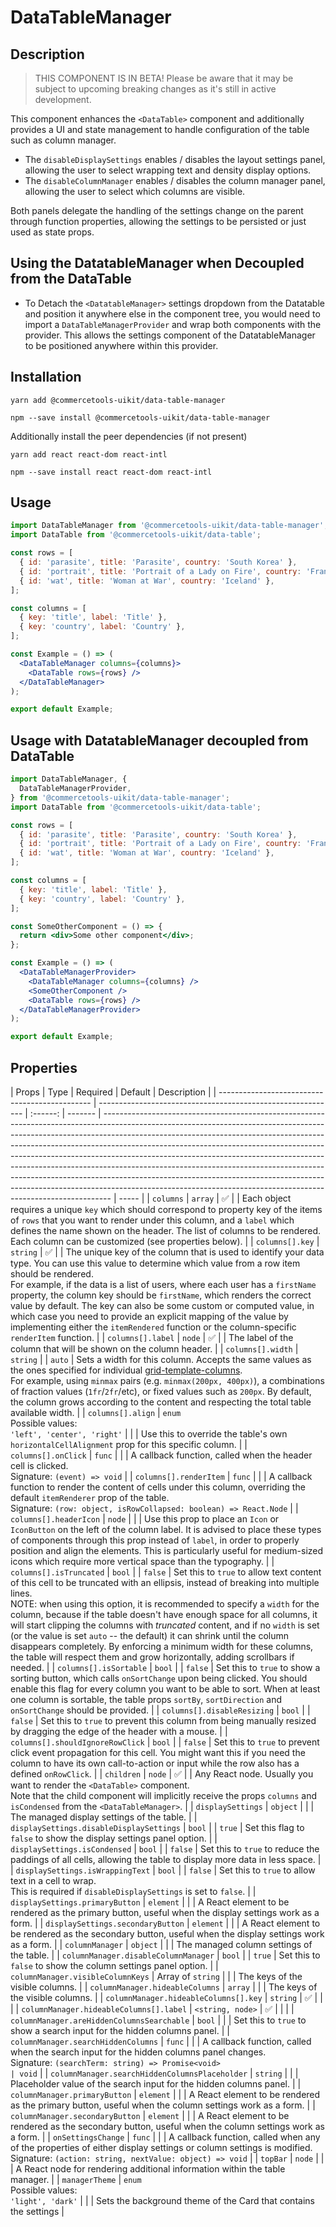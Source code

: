 <!-- THIS IS AN AUTOGENERATED FILE. DO NOT EDIT THIS FILE DIRECTLY. -->
<!-- This file is created by the `yarn generate-readme` script. -->

# DataTableManager

## Description

> THIS COMPONENT IS IN BETA!
> Please be aware that it may be subject to upcoming breaking changes as it's still in active development.

This component enhances the `<DataTable>` component and additionally provides a UI and state management to handle configuration of the table such as column manager.

- The `disableDisplaySettings` enables / disables the layout settings panel, allowing the user to select wrapping text and density display options.
- The `disableColumnManager` enables / disables the column manager panel, allowing the user to select which columns are visible.

Both panels delegate the handling of the settings change on the parent through function properties, allowing the settings to be persisted or just used as state props.

## Using the DatatableManager when Decoupled from the DataTable

- To Detach the `<DatatableManager>` settings dropdown from the Datatable and position it anywhere else in the component tree, you would need to import a `DataTableManagerProvider` and wrap both components with the provider. This allows the settings component of the DatatableManager to be positioned anywhere within this provider.

## Installation

```
yarn add @commercetools-uikit/data-table-manager
```

```
npm --save install @commercetools-uikit/data-table-manager
```

Additionally install the peer dependencies (if not present)

```
yarn add react react-dom react-intl
```

```
npm --save install react react-dom react-intl
```

## Usage

```jsx
import DataTableManager from '@commercetools-uikit/data-table-manager';
import DataTable from '@commercetools-uikit/data-table';

const rows = [
  { id: 'parasite', title: 'Parasite', country: 'South Korea' },
  { id: 'portrait', title: 'Portrait of a Lady on Fire', country: 'France' },
  { id: 'wat', title: 'Woman at War', country: 'Iceland' },
];

const columns = [
  { key: 'title', label: 'Title' },
  { key: 'country', label: 'Country' },
];

const Example = () => (
  <DataTableManager columns={columns}>
    <DataTable rows={rows} />
  </DataTableManager>
);

export default Example;
```

## Usage with DatatableManager decoupled from DataTable

```jsx
import DataTableManager, {
  DataTableManagerProvider,
} from '@commercetools-uikit/data-table-manager';
import DataTable from '@commercetools-uikit/data-table';

const rows = [
  { id: 'parasite', title: 'Parasite', country: 'South Korea' },
  { id: 'portrait', title: 'Portrait of a Lady on Fire', country: 'France' },
  { id: 'wat', title: 'Woman at War', country: 'Iceland' },
];

const columns = [
  { key: 'title', label: 'Title' },
  { key: 'country', label: 'Country' },
];

const SomeOtherComponent = () => {
  return <div>Some other component</div>;
};

const Example = () => (
  <DataTableManagerProvider>
    <DataTableManager columns={columns} />
    <SomeOtherComponent />
    <DataTable rows={rows} />
  </DataTableManagerProvider>
);

export default Example;
```

## Properties

| Props                                          | Type                                                        | Required | Default | Description                                                                                                                                                                                                                                                                                                                                                                                                                                                                                                                                                                                                                                        |
| ---------------------------------------------- | ----------------------------------------------------------- | :------: | ------- | -------------------------------------------------------------------------------------------------------------------------------------------------------------------------------------------------------------------------------------------------------------------------------------------------------------------------------------------------------------------------------------------------------------------------------------------------------------------------------------------------------------------------------------------------------------------------------------------------------------------------------------------------- | ----- |
| `columns`                                      | `array`                                                     |    ✅    |         | Each object requires a unique `key` which should correspond to property key of&#xA;the items of `rows` that you want to render under this column, and a `label`&#xA;which defines the name shown on the header.&#xA;The list of columns to be rendered.&#xA;Each column can be customized (see properties below).                                                                                                                                                                                                                                                                                                                                  |
| `columns[].key`                                | `string`                                                    |    ✅    |         | The unique key of the column that is used to identify your data type.&#xA;You can use this value to determine which value from a row item should be rendered.&#xA;<br>&#xA;For example, if the data is a list of users, where each user has a `firstName` property,&#xA;the column key should be `firstName`, which renders the correct value by default.&#xA;The key can also be some custom or computed value, in which case you need to provide&#xA;an explicit mapping of the value by implementing either the `itemRendered` function or&#xA;the column-specific `renderItem` function.                                                       |
| `columns[].label`                              | `node`                                                      |    ✅    |         | The label of the column that will be shown on the column header.                                                                                                                                                                                                                                                                                                                                                                                                                                                                                                                                                                                   |
| `columns[].width`                              | `string`                                                    |          | `auto`  | Sets a width for this column. Accepts the same values as the ones specified for&#xA;individual [grid-template-columns](https://developer.mozilla.org/en-US/docs/Web/CSS/grid-template-columns).&#xA;<br>&#xA;For example, using `minmax` pairs (e.g. `minmax(200px, 400px)`), a combinations of&#xA;fraction values (`1fr`/`2fr`/etc), or fixed values such as `200px`.&#xA;By default, the column grows according to the content and respecting the total table available width.                                                                                                                                                                  |
| `columns[].align`                              | `enum`<br/>Possible values:<br/>`'left', 'center', 'right'` |          |         | Use this to override the table's own `horizontalCellAlignment` prop for this specific column.                                                                                                                                                                                                                                                                                                                                                                                                                                                                                                                                                      |
| `columns[].onClick`                            | `func`                                                      |          |         | A callback function, called when the header cell is clicked.&#xA;<br>&#xA;Signature: `(event) => void`                                                                                                                                                                                                                                                                                                                                                                                                                                                                                                                                             |
| `columns[].renderItem`                         | `func`                                                      |          |         | A callback function to render the content of cells under this column, overriding&#xA;the default `itemRenderer` prop of the table.&#xA;<br>&#xA;Signature: `(row: object, isRowCollapsed: boolean) => React.Node`                                                                                                                                                                                                                                                                                                                                                                                                                                  |
| `columns[].headerIcon`                         | `node`                                                      |          |         | Use this prop to place an `Icon` or `IconButton` on the left of the column label.&#xA;It is advised to place these types of components through this prop instead of `label`,&#xA;in order to properly position and align the elements.&#xA;This is particularly useful for medium-sized icons which require more vertical space than the typography.                                                                                                                                                                                                                                                                                               |
| `columns[].isTruncated`                        | `bool`                                                      |          | `false` | Set this to `true` to allow text content of this cell to be truncated with an ellipsis,&#xA;instead of breaking into multiple lines.&#xA;<br>&#xA;NOTE: when using this option, it is recommended to specify a `width` for the column, because&#xA;if the table doesn't have enough space for all columns, it will start clipping the columns&#xA;with _truncated_ content, and if no `width` is set (or the value is set `auto` -- the default)&#xA;it can shrink until the column disappears completely.&#xA;By enforcing a minimum width for these columns, the table will respect them and grow horizontally,&#xA;adding scrollbars if needed. |
| `columns[].isSortable`                         | `bool`                                                      |          | `false` | Set this to `true` to show a sorting button, which calls `onSortChange` upon being clicked.&#xA;You should enable this flag for every column you want to be able to sort.&#xA;When at least one column is sortable, the table props `sortBy`, `sortDirection` and `onSortChange` should be provided.                                                                                                                                                                                                                                                                                                                                               |
| `columns[].disableResizing`                    | `bool`                                                      |          | `false` | Set this to `true` to prevent this column from being manually resized by dragging&#xA;the edge of the header with a mouse.                                                                                                                                                                                                                                                                                                                                                                                                                                                                                                                         |
| `columns[].shouldIgnoreRowClick`               | `bool`                                                      |          | `false` | Set this to `true` to prevent click event propagation for this cell.&#xA;You might want this if you need the column to have its own call-to-action or input while&#xA;the row also has a defined `onRowClick`.                                                                                                                                                                                                                                                                                                                                                                                                                                     |
| `children`                                     | `node`                                                      |    ✅    |         | Any React node. Usually you want to render the `<DataTable>` component.&#xA;<br>&#xA;Note that the child component will implicitly receive the props `columns` and `isCondensed` from the `<DataTableManager>`.                                                                                                                                                                                                                                                                                                                                                                                                                                    |
| `displaySettings`                              | `object`                                                    |          |         | The managed display settings of the table.                                                                                                                                                                                                                                                                                                                                                                                                                                                                                                                                                                                                         |
| `displaySettings.disableDisplaySettings`       | `bool`                                                      |          | `true`  | Set this flag to `false` to show the display settings panel option.                                                                                                                                                                                                                                                                                                                                                                                                                                                                                                                                                                                |
| `displaySettings.isCondensed`                  | `bool`                                                      |          | `false` | Set this to `true` to reduce the paddings of all cells, allowing the table to display&#xA;more data in less space.                                                                                                                                                                                                                                                                                                                                                                                                                                                                                                                                 |
| `displaySettings.isWrappingText`               | `bool`                                                      |          | `false` | Set this to `true` to allow text in a cell to wrap.&#xA;<br>&#xA;This is required if `disableDisplaySettings` is set to `false`.                                                                                                                                                                                                                                                                                                                                                                                                                                                                                                                   |
| `displaySettings.primaryButton`                | `element`                                                   |          |         | A React element to be rendered as the primary button, useful when the display settings work as a form.                                                                                                                                                                                                                                                                                                                                                                                                                                                                                                                                             |
| `displaySettings.secondaryButton`              | `element`                                                   |          |         | A React element to be rendered as the secondary button, useful when the display settings work as a form.                                                                                                                                                                                                                                                                                                                                                                                                                                                                                                                                           |
| `columnManager`                                | `object`                                                    |          |         | The managed column settings of the table.                                                                                                                                                                                                                                                                                                                                                                                                                                                                                                                                                                                                          |
| `columnManager.disableColumnManager`           | `bool`                                                      |          | `true`  | Set this to `false` to show the column settings panel option.                                                                                                                                                                                                                                                                                                                                                                                                                                                                                                                                                                                      |
| `columnManager.visibleColumnKeys`              | Array of `string`                                           |          |         | The keys of the visible columns.                                                                                                                                                                                                                                                                                                                                                                                                                                                                                                                                                                                                                   |
| `columnManager.hideableColumns`                | `array`                                                     |          |         | The keys of the visible columns.                                                                                                                                                                                                                                                                                                                                                                                                                                                                                                                                                                                                                   |
| `columnManager.hideableColumns[].key`          | `string`                                                    |    ✅    |         |                                                                                                                                                                                                                                                                                                                                                                                                                                                                                                                                                                                                                                                    |
| `columnManager.hideableColumns[].label`        | `<string, node>`                                            |    ✅    |         |                                                                                                                                                                                                                                                                                                                                                                                                                                                                                                                                                                                                                                                    |
| `columnManager.areHiddenColumnsSearchable`     | `bool`                                                      |          |         | Set this to `true` to show a search input for the hidden columns panel.                                                                                                                                                                                                                                                                                                                                                                                                                                                                                                                                                                            |
| `columnManager.searchHiddenColumns`            | `func`                                                      |          |         | A callback function, called when the search input for the hidden columns panel changes.&#xA;<br>&#xA;Signature: `(searchTerm: string) => Promise<void>                                                                                                                                                                                                                                                                                                                                                                                                                                                                                             | void` |
| `columnManager.searchHiddenColumnsPlaceholder` | `string`                                                    |          |         | Placeholder value of the search input for the hidden columns panel.                                                                                                                                                                                                                                                                                                                                                                                                                                                                                                                                                                                |
| `columnManager.primaryButton`                  | `element`                                                   |          |         | A React element to be rendered as the primary button, useful when the column settings work as a form.                                                                                                                                                                                                                                                                                                                                                                                                                                                                                                                                              |
| `columnManager.secondaryButton`                | `element`                                                   |          |         | A React element to be rendered as the secondary button, useful when the column settings work as a form.                                                                                                                                                                                                                                                                                                                                                                                                                                                                                                                                            |
| `onSettingsChange`                             | `func`                                                      |          |         | A callback function, called when any of the properties of either display settings or column settings is modified.&#xA;<br>&#xA;Signature: `(action: string, nextValue: object) => void`                                                                                                                                                                                                                                                                                                                                                                                                                                                            |
| `topBar`                                       | `node`                                                      |          |         | A React node for rendering additional information within the table manager.                                                                                                                                                                                                                                                                                                                                                                                                                                                                                                                                                                        |
| `managerTheme`                                 | `enum`<br/>Possible values:<br/>`'light', 'dark'`           |          |         | Sets the background theme of the Card that contains the settings                                                                                                                                                                                                                                                                                                                                                                                                                                                                                                                                                                                   |
